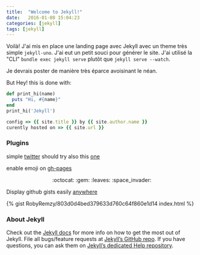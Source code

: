 ```yaml
---
title:  "Welcome to Jekyll!"
date:   2016-01-08 15:04:23
categories: [jekyll]
tags: [jekyll]
---
```

Voilà! J'ai mis en place une landing page avec Jekyll avec un theme très simple `jekyll-uno`. J'ai eut un petit souci pour générer le site. J'ai utilisé la "CLI" `bundle exec jekyll serve` plutôt que `jekyll serve --watch`.

Je devrais poster de manière très éparce avoisinant le néan.

But Hey! this is done with:

``` ruby
def print_hi(name)
  puts "Hi, #{name}"
end
print_hi('Jekyll')

config => {{ site.title }} by {{ site.author.name }}
curently hosted on => {{ site.url }}

```

### Plugins

simple [twitter](https://github.com/kzykbys/JekyllPlugins/blob/master/tweet.rb) should try also this [one](https://github.com/rob-murray/jekyll-twitter-plugin)


enable emoji on [gh-pages](https://help.github.com/articles/emoji-on-github-pages/)
<center>:octocat: :gem: :leaves: :space_invader:</center>



Display github gists easily [anywhere](https://github.com/jekyll/jekyll-gist)

{% gist RobyRemzy/803d0d4bed379633d760c64f860e1d14 index.html %}

<!-- {% gist 803d0d4bed379633d760c64f860e1d14 %} -->


### About Jekyll

Check out the [Jekyll docs][jekyll] for more info on how to get the most out of Jekyll. File all bugs/feature requests at [Jekyll’s GitHub repo][jekyll-gh]. If you have questions, you can ask them on [Jekyll’s dedicated Help repository][jekyll-help].

[jekyll]:      http://jekyllrb.com
[jekyll-gh]:   https://github.com/jekyll/jekyll
[jekyll-help]: https://github.com/jekyll/jekyll-help
